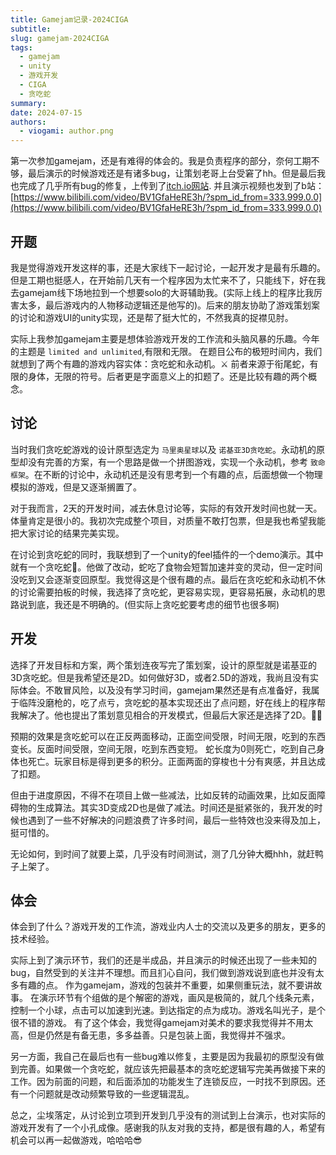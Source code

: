 ```yaml
---
title: Gamejam记录-2024CIGA
subtitle: 
slug: gamejam-2024CIGA
tags: 
  - gamejam
  - unity
  - 游戏开发
  - CIGA
  - 贪吃蛇
summary: 
date: 2024-07-15
authors:
  - viogami: author.png
---
```

第一次参加gamejam，还是有难得的体会的。我是负责程序的部分，奈何工期不够，最后演示的时候游戏还是有诸多bug，让策划老哥上台受窘了hh。但是最后我也完成了几乎所有bug的修复，上传到了[itch.io网站](https://viogami.itch.io/soulship).
并且演示视频也发到了b站：[https://www.bilibili.com/video/BV1GfaHeRE3h/?spm_id_from=333.999.0.0](https://www.bilibili.com/video/BV1GfaHeRE3h/?spm_id_from=333.999.0.0)

<!--more-->

## 开题

我是觉得游戏开发这样的事，还是大家线下一起讨论，一起开发才是最有乐趣的。
但是工期也挺感人，在开始前几天有一个程序因为太忙来不了，只能线下，好在我去gamejam线下场地拉到一个想要solo的大哥辅助我。(实际上线上的程序比我厉害太多，最后游戏内的人物移动逻辑还是他写的)。后来的朋友协助了游戏策划案的讨论和游戏UI的unity实现，还是帮了挺大忙的，不然我真的捉襟见肘。

实际上我参加gamejam主要是想体验游戏开发的工作流和头脑风暴的乐趣。今年的主题是 `limited and unlimited`,有限和无限。
在题目公布的极短时间内，我们就想到了两个有趣的游戏内容实体：贪吃蛇和永动机。⚔️
前者来源于衔尾蛇，有限的身体，无限的符号。后者更是字面意义上的扣题了。还是比较有趣的两个概念。

## 讨论

当时我们贪吃蛇游戏的设计原型选定为 `马里奥星球`以及 `诺基亚3D贪吃蛇`。永动机的原型却没有完善的方案，有一个思路是做一个拼图游戏，实现一个永动机，参考 `致命框架`。在不断的讨论中，永动机还是没有思考到一个有趣的点，后面想做一个物理模拟的游戏，但是又逐渐搁置了。

对于我而言，2天的开发时间，减去休息讨论等，实际的有效开发时间也就一天。体量肯定是很小的。我初次完成整个项目，对质量不敢打包票，但是我也希望我能把大家讨论的结果完美实现。

在讨论到贪吃蛇的同时，我联想到了一个unity的feel插件的一个demo演示。其中就有一个贪吃蛇🐍。他做了改动，蛇吃了食物会短暂加速并变的灵动，但一定时间没吃到又会逐渐变回原型。我觉得这是个很有趣的点。最后在贪吃蛇和永动机不休的讨论需要拍板的时候，我选择了贪吃蛇，更容易实现，更容易拓展，永动机的思路说到底，我还是不明确的。(但实际上贪吃蛇要考虑的细节也很多啊)

## 开发

选择了开发目标和方案，两个策划连夜写完了策划案，设计的原型就是诺基亚的3D贪吃蛇。但是我希望还是2D。如何做好3D，或者2.5D的游戏，我尚且没有实际体会。不敢冒风险，以及没有学习时间，gamejam果然还是有点准备好，我属于临阵没磨枪的，吃了点亏，贪吃蛇的基本实现还出了点问题，好在线上的程序帮我解决了。他也提出了策划意见相合的开发模式，但最后大家还是选择了2D。😶‍🌫️

预期的效果是贪吃蛇可以在正反两面移动，正面空间受限，时间无限，吃到的东西变长。反面时间受限，空间无限，吃到东西变短。
蛇长度为0则死亡，吃到自己身体也死亡。玩家目标是得到更多的积分。正面两面的穿梭也十分有爽感，并且达成了扣题。

但由于进度原因，不得不在项目上做一些减法，比如反转的动画效果，比如反面障碍物的生成算法。其实3D变成2D也是做了减法。时间还是挺紧张的，我开发的时候也遇到了一些不好解决的问题浪费了许多时间，最后一些特效也没来得及加上，挺可惜的。

无论如何，到时间了就要上菜，几乎没有时间测试，测了几分钟大概hhh，就赶鸭子上架了。

## 体会

体会到了什么？游戏开发的工作流，游戏业内人士的交流以及更多的朋友，更多的技术经验。

实际上到了演示环节，我们的还是半成品，并且演示的时候还出现了一些未知的bug，自然受到的关注并不理想。而且扪心自问，我们做到游戏说到底也并没有太多有趣的点。
作为gamejam，游戏的包装并不重要，如果侧重玩法，就不要讲故事。
在演示环节有个组做的是个解密的游戏，画风是极简的，就几个线条元素，控制一个小球，点击可以加速到光速。到达指定的点为成功。游戏名叫光子，是个很不错的游戏。
有了这个体会，我觉得gamejam对美术的要求我觉得并不用太高，但是仍然是有备无患，多多益善。只是包装上面，我觉得并不强求。

另一方面，我自己在最后也有一些bug难以修复，主要是因为我最初的原型没有做到完善。如果做一个贪吃蛇，就应该先把最基本的贪吃蛇逻辑写完美再做接下来的工作。因为前面的问题，和后面添加的功能发生了连锁反应，一时找不到原因。还有一个问题就是改动频繁导致的一些逻辑混乱。

总之，尘埃落定，从讨论到立项到开发到几乎没有的测试到上台演示，也对实际的游戏开发有了一个小孔成像。感谢我的队友对我的支持，都是很有趣的人，希望有机会可以再一起做游戏，哈哈哈😎

<script src="https://giscus.app/client.js"
        data-repo="viogami/blog"
        data-repo-id="R_kgDOORWDyA"
        data-category="Announcements"
        data-category-id="DIC_kwDOORWDyM4Conxc"
        data-mapping="pathname"
        data-strict="0"
        data-reactions-enabled="1"
        data-emit-metadata="0"
        data-input-position="top"
        data-theme="preferred_color_scheme"
        data-lang="zh-CN"
        crossorigin="anonymous"
        async>
</script>
